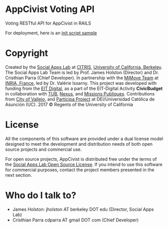 # AppCivist Voting API
Voting RESTful API for AppCivist in RAILS

For deployment, here is an [init script sample](https://gist.github.com/cdparra/a820ff321dfe7327d6b24235834b4e7e)

# Copyright

Created by the [Social Apps Lab](http://www.socialappslab.org/) at [CITRIS](http://citris-uc.org/), [University of California, Berkeley](http://www.berkeley.edu/). 
The Social Apps Lab Team is led by Prof. James Holston (Director) and Dr. Cristhian Parra (Chief Developer). 
In partnership with the [MiMove Team](https://www.inria.fr/en/teams/mimove) at [INRIA, France](https://www.inria.fr/), led by Dr. Valérie Issarny. 
This project was developed with funding from the [EIT Digital](https://www.eitdigital.eu/), as a part of the EIT-Digital Activity **CivicBudget** in collaboration with [TUB](http://www.tu-berlin.de/), [Nexus](http://www.nexusinstitut.de/index.php/en), and [Missions Publiques](https://missionspubliques.org/).
Contributions from [City of Vallejo](http://www.ci.vallejo.ca.us/), and [Participa Project](http://www.dei.uc.edu.py/proyectos/participa/?lang=es) at DEI/Universidad Católica de Asunción (UC).
2017 © Regents of the University of California

# License

All the components of this software are provided under a dual license model designed to meet the development and distribution needs of both open source projects and commercial use. 

For open source projects, AppCivist is distributed free under the terms of the [Social Apps Lab Open Source License](LICENSE). If you intend to use this software for commercial purposes, contact the project members presented in the next section.

# Who do I talk to?
- James Holston: jholston AT berkeley DOT edu (Director, Social Apps Lab)
- Cristhian Parra cdparra AT gmail DOT com (Chief Developer)
